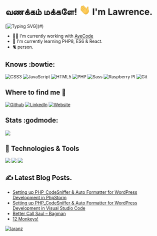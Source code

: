 # வணக்கம் மக்களே! <img src="https://github.com/laranz/laranz/blob/main/hi.gif" width="35px" /> I'm Lawrence.

[![Typing SVG](https://readme-typing-svg.herokuapp.com?font=comfortaa&color=016EEA&size=24&width=500&lines=WordPress+Q/A+Developer;Nice+to+meet+you...)](#)

* 👨‍💻 I'm currently working with [AyeCode](https://ayecode.io)
* 🎼 I'm currently learning PHP8, ES6 & React.
* 🐈 person.

## Knows :bowtie:
![CSS3](https://img.shields.io/badge/CSS3-1572B6?style=for-the-badge&logo=css3&logoColor=white)
![JavaScript](https://img.shields.io/badge/JavaScript-F7DF1E?style=for-the-badge&logo=javascript&logoColor=black)
![HTML5](https://img.shields.io/badge/HTML5-E34F26?style=for-the-badge&logo=html5&logoColor=white)
![PHP](https://img.shields.io/badge/PHP-777BB4?style=for-the-badge&logo=php&logoColor=white)
![Sass](https://img.shields.io/badge/Sass-CC6699?style=for-the-badge&logo=sass&logoColor=white)
![Raspberry PI](https://img.shields.io/badge/RASPBERRY%20PI-C51A4A.svg?&style=for-the-badge&logo=raspberry%20pi&logoColor=white)
![Git](https://img.shields.io/badge/Git-F05032?style=for-the-badge&logo=git&logoColor=white)

## Where to find me :thinking:

[![Github](https://img.shields.io/badge/-Github-181717?style=for-the-badge&logo=Github&logoColor=white)](https://github.com/laranz)
[![LinkedIn](https://img.shields.io/badge/-LinkedIn-0077B5?style=for-the-badge&logo=LinkedIn&logoColor=white)](https://www.linkedin.com/in/laranz/)
[![Website](https://img.shields.io/badge/-Website-21759B?style=for-the-badge&logo=wordpress&logoColor=white)](https://www.wptitans.com)

## Stats :godmode:
<a href="https://github.com/laranz/">
  <img align="center" src="https://github-readme-stats.vercel.app/api?username=laranz&show_icons=true&line_height=27&count_private=true&title_color=ffffff&text_color=c9cacc&icon_color=2bbc8a&bg_color=1d1f21" />
</a>

## 🔧 Technologies & Tools
![](https://img.shields.io/badge/OS-Mac-informational?style=flat&logo=macos&logoColor=white&color=2bbc8a)
![](https://img.shields.io/badge/Editor-PhpStorm-informational?style=flat&logo=phpstorm&logoColor=white&color=2bbc8a)
![](https://img.shields.io/badge/Shell-Zsh-informational?style=flat&logo=gnu-bash&logoColor=white&color=2bbc8a)


## ✍️ Latest Blog Posts.
<!-- BLOG-POST-LIST:START -->
- [Setting up PHP_CodeSniffer & Auto Formatter for WordPress Development in PhpStorm](https://wptitans.com/setting-up-php_codesniffer-auto-formatter-for-wordpress-development-in-phpstorm/)
- [Setting up PHP_CodeSniffer & Auto Formatter for WordPress Development in Visual Studio Code](https://wptitans.com/setting-up-php_codesniffer-auto-formatter-for-wordpress-development-in-visual-studio-code/)
- [Better Call Saul – Bagman](https://laranz.in/better-call-saul-bagman/)
- [12 Monkeys!](https://laranz.in/hello-world/)
<!-- BLOG-POST-LIST:END -->

<a href="https://github.com/laranz/">
<img src="https://komarev.com/ghpvc/?username=laranz" alt="laranz" />
</a
